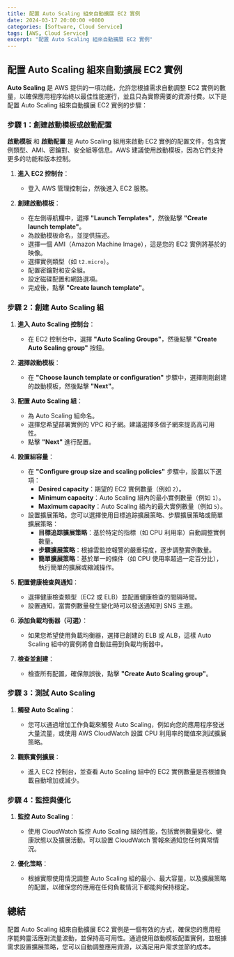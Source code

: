 ```yaml
---
title: 配置 Auto Scaling 組來自動擴展 EC2 實例
date: 2024-03-17 20:00:00 +0800
categories: [Software, Cloud Service]
tags: [AWS, Cloud Service] 
excerpt: "配置 Auto Scaling 組來自動擴展 EC2 實例"
---
```


## 配置 Auto Scaling 組來自動擴展 EC2 實例

**Auto Scaling** 是 AWS 提供的一項功能，允許您根據需求自動調整 EC2 實例的數量，以確保應用程序始終以最佳性能運行，並且只為實際需要的資源付費。以下是配置 Auto Scaling 組來自動擴展 EC2 實例的步驟：

### **步驟 1：創建啟動模板或啟動配置**

**啟動模板** 和 **啟動配置** 是 Auto Scaling 組用來啟動 EC2 實例的配置文件，包含實例類型、AMI、密鑰對、安全組等信息。AWS 建議使用啟動模板，因為它們支持更多的功能和版本控制。

1. **進入 EC2 控制台**：
   - 登入 AWS 管理控制台，然後進入 EC2 服務。

2. **創建啟動模板**：
   - 在左側導航欄中，選擇 **"Launch Templates"**，然後點擊 **"Create launch template"**。
   - 為啟動模板命名，並提供描述。
   - 選擇一個 AMI（Amazon Machine Image），這是您的 EC2 實例將基於的映像。
   - 選擇實例類型（如 `t2.micro`）。
   - 配置密鑰對和安全組。
   - 設定磁碟配置和網路選項。
   - 完成後，點擊 **"Create launch template"**。

### **步驟 2：創建 Auto Scaling 組**

1. **進入 Auto Scaling 控制台**：
   - 在 EC2 控制台中，選擇 **"Auto Scaling Groups"**，然後點擊 **"Create Auto Scaling group"** 按鈕。

2. **選擇啟動模板**：
   - 在 **"Choose launch template or configuration"** 步驟中，選擇剛剛創建的啟動模板，然後點擊 **"Next"**。

3. **配置 Auto Scaling 組**：
   - 為 Auto Scaling 組命名。
   - 選擇您希望部署實例的 VPC 和子網。建議選擇多個子網來提高高可用性。
   - 點擊 **"Next"** 進行配置。

4. **設置組容量**：
   - 在 **"Configure group size and scaling policies"** 步驟中，設置以下選項：
     - **Desired capacity**：期望的 EC2 實例數量（例如 `2`）。
     - **Minimum capacity**：Auto Scaling 組內的最小實例數量（例如 `1`）。
     - **Maximum capacity**：Auto Scaling 組內的最大實例數量（例如 `5`）。
   - 設置擴展策略。您可以選擇使用目標追踪擴展策略、步驟擴展策略或簡單擴展策略：
     - **目標追踪擴展策略**：基於特定的指標（如 CPU 利用率）自動調整實例數量。
     - **步驟擴展策略**：根據雲監控報警的嚴重程度，逐步調整實例數量。
     - **簡單擴展策略**：基於單一的條件（如 CPU 使用率超過一定百分比），執行簡單的擴展或縮減操作。

5. **配置健康檢查與通知**：
   - 選擇健康檢查類型（EC2 或 ELB）並配置健康檢查的間隔時間。
   - 設置通知，當實例數量發生變化時可以發送通知到 SNS 主題。

6. **添加負載均衡器（可選）**：
   - 如果您希望使用負載均衡器，選擇已創建的 ELB 或 ALB，這樣 Auto Scaling 組中的實例將會自動註冊到負載均衡器中。

7. **檢查並創建**：
   - 檢查所有配置，確保無誤後，點擊 **"Create Auto Scaling group"**。

### **步驟 3：測試 Auto Scaling**

1. **觸發 Auto Scaling**：
   - 您可以通過增加工作負載來觸發 Auto Scaling，例如向您的應用程序發送大量流量，或使用 AWS CloudWatch 設置 CPU 利用率的閾值來測試擴展策略。

2. **觀察實例擴展**：
   - 進入 EC2 控制台，並查看 Auto Scaling 組中的 EC2 實例數量是否根據負載自動增加或減少。

### **步驟 4：監控與優化**

1. **監控 Auto Scaling**：
   - 使用 CloudWatch 監控 Auto Scaling 組的性能，包括實例數量變化、健康狀態以及擴展活動。可以設置 CloudWatch 警報來通知您任何異常情況。

2. **優化策略**：
   - 根據實際使用情況調整 Auto Scaling 組的最小、最大容量，以及擴展策略的配置，以確保您的應用在任何負載情況下都能夠保持穩定。

## 總結

配置 Auto Scaling 組來自動擴展 EC2 實例是一個有效的方式，確保您的應用程序能夠靈活應對流量波動，並保持高可用性。通過使用啟動模板配置實例，並根據需求設置擴展策略，您可以自動調整應用資源，以滿足用戶需求並節約成本。

